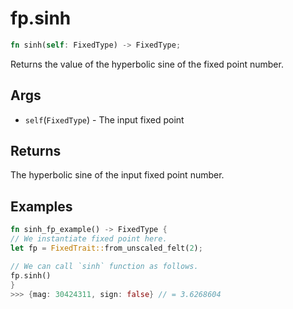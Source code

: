 # fp.sinh

```rust
fn sinh(self: FixedType) -> FixedType;
```

Returns the value of the hyperbolic sine of the fixed point number.

## Args

* `self`(`FixedType`) - The input fixed point

## Returns

The hyperbolic sine of the input fixed point number.

## Examples

```rust
fn sinh_fp_example() -> FixedType {
// We instantiate fixed point here.
let fp = FixedTrait::from_unscaled_felt(2);

// We can call `sinh` function as follows.
fp.sinh()
}
>>> {mag: 30424311, sign: false} // = 3.6268604
```
